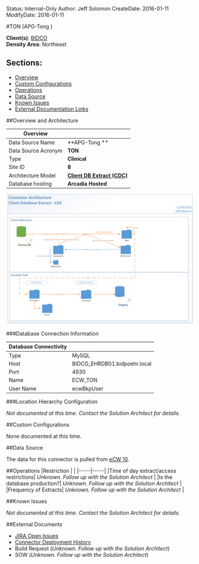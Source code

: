 Status: Internal-Only
Author: Jeff Solomon
CreateDate: 2016-01-11
ModifyDate: 2016-01-11


#TON (APG-Tong )

**Client(s)**: [BIDCO](../BIDCO.md)  
**Density Area**: Northeast   

## Sections:
* [Overview](#overview-and-architecture)
* [Custom Configurations](#custom-configurations)
* [Operations](#operations)
* [Data Source](#data-source)
* [Known Issues](#known-issues)
* [External Documentation Links](#external-documents)

##Overview and Architecture

| Overview ||
|-----|-----|
| Data Source Name| **APG-Tong ** |
| Data Source Acronym| **TON** |
| Type | **Clinical** |
| Site ID | **8** |
| Architecture Model | [**Client DB Extract (CDC)**](../../Tech_Delivery/Standard-Implementations/Client-DB-Extract-CDC.md)|
| Database hosting | **Arcadia Hosted** |


<a href="../../../img/Connector-Client-DB-Extract-CDC.png">![](../../img/Connector-Client-DB-Extract-CDC.png)</a>

###Database Connection Information  

|Database Connectivity||
|-----|-----|
|Type|MySQL|
|Host|BIDCO_EHRDB01.bidpoehr.local|
|Port|4930|
|Name|ECW_TON|
|User Name|ecwBkpUser|  


###Location Hierarchy Configuration

*Not documented at this time. Contact the Solution Architect for details.*

##Custom Configurations

None documented at this time. 

##Data Source

The data for this connector is pulled from [eCW 10](../../Tech_Delivery/EHR-Documentation/eCW.md).

##Operations
|Restriction | |
|-----|-----|
|Time of day extract/access restrictions| *Unknown. Follow up with the Solution Architect* |
|Is the database production?| *Unknown. Follow up with the Solution Architect*  |
|Frequency of Extracts| *Unknown. Follow up with the Solution Architect*  |

##Known Issues

*Not documented at this time. Contact the Solution Architect for details.*

##External Documents
- [JIRA Open Issues](https://jira.arcadiasolutions.com/issues/?jql=(labels%20%3D%20TON%20or%20%22Data%20Source%20Acronym%22%20~%20TON)%20and%20status%20!%3D%20Closed)
- [Connector Deployment History](https://github.com/arcadia/qdw/wiki/connector-version)
- Build Request (*Unknown. Follow up with the Solution Architect*)
- SOW (*Unknown. Follow up with the Solution Architect*)